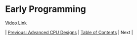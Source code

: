 # Early Programming
[Video Link](https://youtu.be/nwDq4adJwzM)

| [Previous: Advanced CPU Designs](../09/README.md) | [Table of Contents](../README.md#table-of-contents) | Next |
